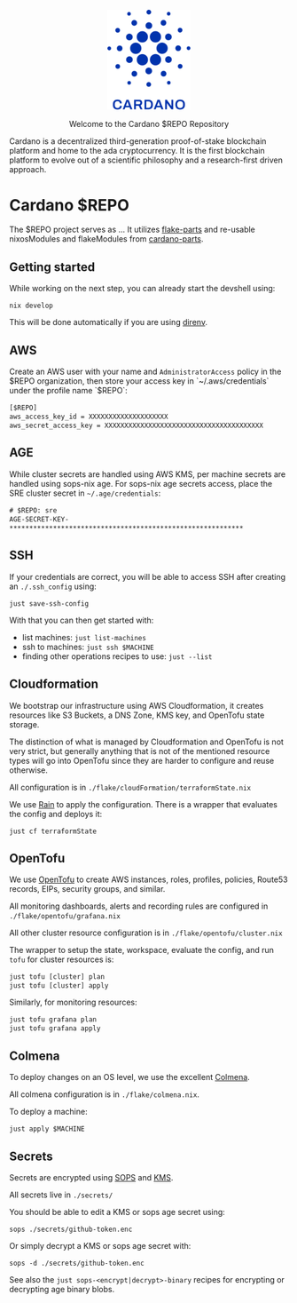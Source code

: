 <p align="center">
  <img width='150px' src="docs/theme/cardano-logo.png" alt='Cardano Logo' />
</p>

<p align="center">
  Welcome to the Cardano $REPO Repository
  <br />
</p>

Cardano is a decentralized third-generation proof-of-stake blockchain platform and home to the ada cryptocurrency.
It is the first blockchain platform to evolve out of a scientific philosophy and a research-first driven approach.

# Cardano $REPO

The $REPO project serves as ...
It utilizes [flake-parts](https://flake.parts/) and re-usable
nixosModules and flakeModules from [cardano-parts](https://github.com/input-output-hk/cardano-parts).

## Getting started

While working on the next step, you can already start the devshell using:

    nix develop

This will be done automatically if you are using [direnv](https://direnv.net/).

## AWS

Create an AWS user with your name and `AdministratorAccess` policy in the
$REPO organization, then store your access key in
`~/.aws/credentials` under the profile name `$REPO`:

    [$REPO]
    aws_access_key_id = XXXXXXXXXXXXXXXXXXXX
    aws_secret_access_key = XXXXXXXXXXXXXXXXXXXXXXXXXXXXXXXXXXXXXXXX

## AGE

While cluster secrets are handled using AWS KMS, per machine secrets are
handled using sops-nix age.  For sops-nix age secrets access, place the
SRE cluster secret in `~/.age/credentials`:

    # $REPO: sre
    AGE-SECRET-KEY-***********************************************************

## SSH

If your credentials are correct, you will be able to access SSH after creating
an `./.ssh_config` using:

    just save-ssh-config

With that you can then get started with:
* list machines: `just list-machines`
* ssh to machines: `just ssh $MACHINE`
* finding other operations recipes to use: `just --list`

## Cloudformation

We bootstrap our infrastructure using AWS Cloudformation, it creates resources
like S3 Buckets, a DNS Zone, KMS key, and OpenTofu state storage.

The distinction of what is managed by Cloudformation and OpenTofu is not very
strict, but generally anything that is not of the mentioned resource types will
go into OpenTofu since they are harder to configure and reuse otherwise.

All configuration is in `./flake/cloudFormation/terraformState.nix`

We use [Rain](https://github.com/aws-cloudformation/rain) to apply the
configuration. There is a wrapper that evaluates the config and deploys it:

    just cf terraformState

## OpenTofu

We use [OpenTofu](https://opentofu.org/) to create AWS instances, roles,
profiles, policies, Route53 records, EIPs, security groups, and similar.

All monitoring dashboards, alerts and recording rules are configured in `./flake/opentofu/grafana.nix`

All other cluster resource configuration is in `./flake/opentofu/cluster.nix`

The wrapper to setup the state, workspace, evaluate the config, and run `tofu`
for cluster resources is:

    just tofu [cluster] plan
    just tofu [cluster] apply

Similarly, for monitoring resources:

    just tofu grafana plan
    just tofu grafana apply

## Colmena

To deploy changes on an OS level, we use the excellent
[Colmena](https://github.com/zhaofengli/colmena).

All colmena configuration is in `./flake/colmena.nix`.

To deploy a machine:

    just apply $MACHINE

## Secrets

Secrets are encrypted using [SOPS](https://github.com/getsops/sops) and [KMS](https://aws.amazon.com/kms/).

All secrets live in `./secrets/`

You should be able to edit a KMS or sops age secret using:

    sops ./secrets/github-token.enc

Or simply decrypt a KMS or sops age secret with:

    sops -d ./secrets/github-token.enc

See also the `just sops-<encrypt|decrypt>-binary` recipes for encrypting or decrypting age binary blobs.
